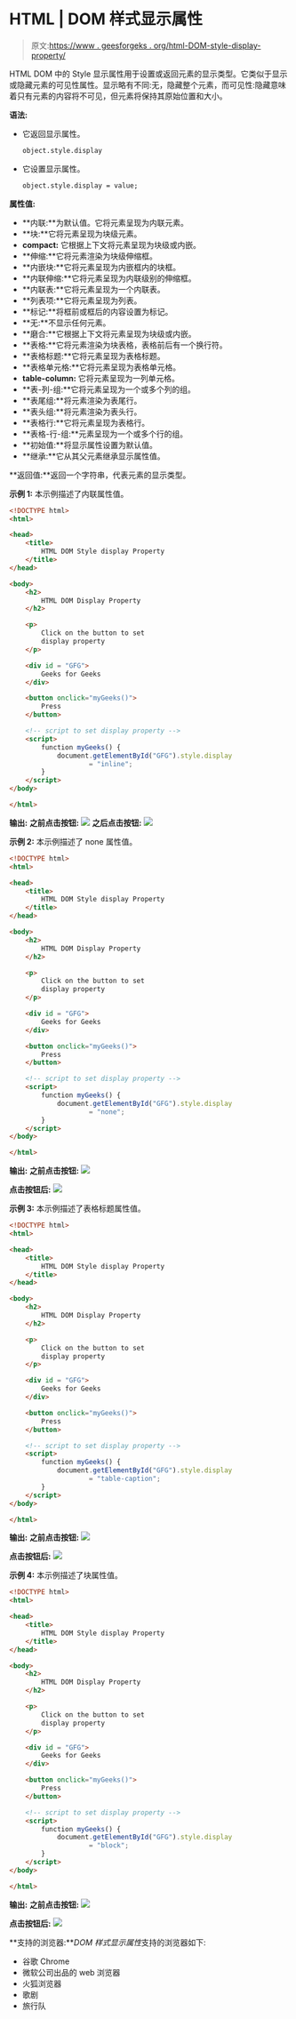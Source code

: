 # HTML | DOM 样式显示属性

> 原文:[https://www . geesforgeks . org/html-DOM-style-display-property/](https://www.geeksforgeeks.org/html-dom-style-display-property/)

HTML DOM 中的 Style 显示属性用于设置或返回元素的显示类型。它类似于显示或隐藏元素的可见性属性。显示略有不同:无，隐藏整个元素，而可见性:隐藏意味着只有元素的内容将不可见，但元素将保持其原始位置和大小。

**语法:**

*   它返回显示属性。

    ```html
    object.style.display
    ```

*   它设置显示属性。

    ```html
    object.style.display = value;
    ```

**属性值:**

*   **内联:**为默认值。它将元素呈现为内联元素。
*   **块:**它将元素呈现为块级元素。
*   **compact:** 它根据上下文将元素呈现为块级或内嵌。
*   **伸缩:**它将元素渲染为块级伸缩框。
*   **内嵌块:**它将元素呈现为内嵌框内的块框。
*   **内联伸缩:**它将元素呈现为内联级别的伸缩框。
*   **内联表:**它将元素呈现为一个内联表。
*   **列表项:**它将元素呈现为列表。
*   **标记:**将框前或框后的内容设置为标记。
*   **无:**不显示任何元素。
*   **磨合:**它根据上下文将元素呈现为块级或内嵌。
*   **表格:**它将元素渲染为块表格，表格前后有一个换行符。
*   **表格标题:**它将元素呈现为表格标题。
*   **表格单元格:**它将元素呈现为表格单元格。
*   **table-column:** 它将元素呈现为一列单元格。
*   **表-列-组:**它将元素呈现为一个或多个列的组。
*   **表尾组:**将元素渲染为表尾行。
*   **表头组:**将元素渲染为表头行。
*   **表格行:**它将元素呈现为表格行。
*   **表格-行-组:**元素呈现为一个或多个行的组。
*   **初始值:**将显示属性设置为默认值。
*   **继承:**它从其父元素继承显示属性值。

**返回值:**返回一个字符串，代表元素的显示类型。

**示例 1:** 本示例描述了内联属性值。

```html
<!DOCTYPE html>
<html>

<head>
    <title>
        HTML DOM Style display Property
    </title>
</head>

<body>
    <h2>
        HTML DOM Display Property
    </h2>

    <p>
        Click on the button to set
        display property
    </p>

    <div id = "GFG">
        Geeks for Geeks
    </div>

    <button onclick="myGeeks()">
        Press
    </button>

    <!-- script to set display property -->
    <script>
        function myGeeks() {
            document.getElementById("GFG").style.display
                    = "inline";
        }
    </script>
</body>

</html>                    
```

**输出:**
**之前点击按钮:**
![](img/9e0ad59840dc0aef52df33cf27cd65d9.png)
**之后点击按钮:**
![](img/6d4cc3bfaececb5a8ce8eb8f54e5d33b.png)

**示例 2:** 本示例描述了 none 属性值。

```html
<!DOCTYPE html>
<html>

<head>
    <title>
        HTML DOM Style display Property
    </title>
</head>

<body>
    <h2>
        HTML DOM Display Property
    </h2>

    <p>
        Click on the button to set
        display property
    </p>

    <div id = "GFG">
        Geeks for Geeks
    </div>

    <button onclick="myGeeks()">
        Press
    </button>

    <!-- script to set display property -->
    <script>
        function myGeeks() {
            document.getElementById("GFG").style.display
                    = "none";
        }
    </script>
</body>

</html>                    
```

**输出:**
**之前点击按钮:**
![](img/9e0ad59840dc0aef52df33cf27cd65d9.png)

**点击按钮后:**
![](img/ffc6957f2656d5c9de6d04ace35d8545.png)

**示例 3:** 本示例描述了表格标题属性值。

```html
<!DOCTYPE html>
<html>

<head>
    <title>
        HTML DOM Style display Property
    </title>
</head>

<body>
    <h2>
        HTML DOM Display Property
    </h2>

    <p>
        Click on the button to set
        display property
    </p>

    <div id = "GFG">
        Geeks for Geeks
    </div>

    <button onclick="myGeeks()">
        Press
    </button>

    <!-- script to set display property -->
    <script>
        function myGeeks() {
            document.getElementById("GFG").style.display
                    = "table-caption";
        }
    </script>
</body>

</html>                    
```

**输出:**
**之前点击按钮:**
![](img/9e0ad59840dc0aef52df33cf27cd65d9.png)

**点击按钮后:**
![](img/40a7d6e75dce5ef9ec21da950846db6d.png)

**示例 4:** 本示例描述了块属性值。

```html
<!DOCTYPE html>
<html>

<head>
    <title>
        HTML DOM Style display Property
    </title>
</head>

<body>
    <h2>
        HTML DOM Display Property
    </h2>

    <p>
        Click on the button to set
        display property
    </p>

    <div id = "GFG">
        Geeks for Geeks
    </div>

    <button onclick="myGeeks()">
        Press
    </button>

    <!-- script to set display property -->
    <script>
        function myGeeks() {
            document.getElementById("GFG").style.display
                    = "block";
        }
    </script>
</body>

</html>                    
```

**输出:**
**之前点击按钮:**
![](img/9e0ad59840dc0aef52df33cf27cd65d9.png)

**点击按钮后:**
![](img/9e0ad59840dc0aef52df33cf27cd65d9.png)

**支持的浏览器:***DOM 样式显示属性*支持的浏览器如下:

*   谷歌 Chrome
*   微软公司出品的 web 浏览器
*   火狐浏览器
*   歌剧
*   旅行队